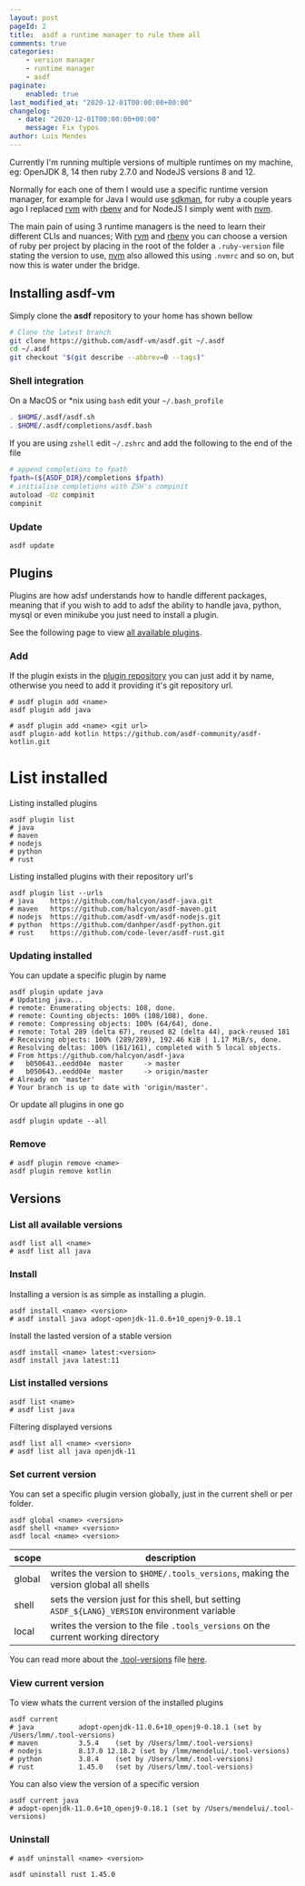 ```yaml
---
layout: post
pageId: 2
title:  asdf a runtime manager to rule them all
comments: true
categories:
    - version manager
    - runtime manager
    - asdf
paginate:
    enabled: true
last_modified_at: "2020-12-01T00:00:00+00:00"
changelog:
  - date: "2020-12-01T00:00:00+00:00"
    message: Fix typos
author: Luis Mendes    
---
```

[asdf]: https://github.com/asdf-vm/asdf
[asdf-plugins]: https://asdf-vm.com/#/plugins-all?id=plugin-list
[sdkman]: https://sdkman.io/
[nvm]: https://github.com/nvm-sh/nvm
[rvm]: https://rvm.io/
[rbenv]: https://github.com/rbenv/rbenv
[asdf-plugins]: https://github.com/asdf-vm/asdf-plugins
[tool-versions]: https://asdf-vm.com/#/core-configuration

Currently I'm running multiple versions of multiple runtimes on my machine, eg: OpenJDK 8, 14 then ruby 2.7.0 and NodeJS versions 8 and 12.

Normally for each one of them I would use a specific runtime version manager, for example for Java I would use [sdkman][sdkman], for ruby a couple years ago I replaced [rvm][rvm] with [rbenv][rbenv] and for NodeJS I simply went with [nvm][nvm].

The main pain of using 3 runtime managers is the need to learn their different CLIs and nuances; With [rvm][rvm] and [rbenv][rbenv] you can choose a version of ruby per project by placing in the root of the folder a `.ruby-version` file stating the version to use, [nvm][nvm] also allowed this using `.nvmrc` and so on, but now this is water under the bridge.

<!--more-->

## Installing asdf-vm

Simply clone the **asdf** repository to your home has shown bellow

```bash
# Clone the latest branch
git clone https://github.com/asdf-vm/asdf.git ~/.asdf
cd ~/.asdf
git checkout "$(git describe --abbrev=0 --tags)"
```

### Shell integration

On a MacOS or *nix using `bash` edit your `~/.bash_profile`

```bash
. $HOME/.asdf/asdf.sh
. $HOME/.asdf/completions/asdf.bash
```

If you are using `zshell` edit `~/.zshrc` and add the following to the end of the file

```bash
# append completions to fpath
fpath=(${ASDF_DIR}/completions $fpath)
# initialise completions with ZSH's compinit
autoload -Uz compinit
compinit
```

### Update

```
asdf update
```

## Plugins

Plugins are how adsf understands how to handle different packages, meaning that if you wish to add to adsf the ability to handle java, python, mysql or even minikube you just need to install a plugin.

See the following page to view [all available plugins][asdf-plugins].

### Add

If the plugin exists in the [plugin repository][asdf-plugins] you can just add it by name, otherwise you need to add it providing it's git repository url.

```
# asdf plugin add <name>
asdf plugin add java

# asdf plugin add <name> <git url>
asdf plugin-add kotlin https://github.com/asdf-community/asdf-kotlin.git
```

# List installed

Listing installed plugins

```
asdf plugin list
# java
# maven
# nodejs
# python
# rust
```

Listing installed plugins with their repository url's

```
asdf plugin list --urls
# java    https://github.com/halcyon/asdf-java.git
# maven   https://github.com/halcyon/asdf-maven.git
# nodejs  https://github.com/asdf-vm/asdf-nodejs.git
# python  https://github.com/danhper/asdf-python.git
# rust    https://github.com/code-lever/asdf-rust.git
```

### Updating installed

You can update a specific plugin by name

```
asdf plugin update java
# Updating java...
# remote: Enumerating objects: 108, done.
# remote: Counting objects: 100% (108/108), done.
# remote: Compressing objects: 100% (64/64), done.
# remote: Total 289 (delta 67), reused 82 (delta 44), pack-reused 181
# Receiving objects: 100% (289/289), 192.46 KiB | 1.17 MiB/s, done.
# Resolving deltas: 100% (161/161), completed with 5 local objects.
# From https://github.com/halcyon/asdf-java
#   b050643..eedd04e  master     -> master
#   b050643..eedd04e  master     -> origin/master
# Already on 'master'
# Your branch is up to date with 'origin/master'.
```

Or update all plugins in one go

```
asdf plugin update --all
```

### Remove

```
# asdf plugin remove <name>
asdf plugin remove kotlin
```

## Versions

### List all available versions

```
asdf list all <name>
# asdf list all java
```

### Install

Installing a version is as simple as installing a plugin.

```
asdf install <name> <version>
# asdf install java adopt-openjdk-11.0.6+10_openj9-0.18.1
```

Install the lasted version of a stable version

```
asdf install <name> latest:<version>
asdf install java latest:11
```

### List installed versions

```
asdf list <name>
# asdf list java
```

Filtering displayed versions

```
asdf list all <name> <version>
# asdf list all java openjdk-11
```

### Set current version

You can set a specific plugin version globally, just in the current shell or per folder.

```
asdf global <name> <version>
asdf shell <name> <version>
asdf local <name> <version>
```

| scope | description          |
|-------|----------------------|
| global| writes the version to `$HOME/.tools_versions`, making the version global all shells |
| shell | sets the version just for this shell, but setting `ASDF_${LANG}_VERSION` environment variable |
| local | writes the version to the file `.tools_versions` on the current working directory |

You can read more about the [.tool-versions][tool-versions] file [here][tool-versions].


### View current version

To view whats the current version of the installed plugins

```
asdf current
# java           adopt-openjdk-11.0.6+10_openj9-0.18.1 (set by /Users/lmm/.tool-versions)
# maven          3.5.4    (set by /Users/lmm/.tool-versions)
# nodejs         8.17.0 12.18.2 (set by /lmm/mendelui/.tool-versions)
# python         3.8.4    (set by /Users/lmm/.tool-versions)
# rust           1.45.0   (set by /Users/lmm/.tool-versions)
```

You can also view the version of a specific version

```
asdf current java
# adopt-openjdk-11.0.6+10_openj9-0.18.1 (set by /Users/mendelui/.tool-versions)
```

### Uninstall

```
# asdf uninstall <name> <version>

asdf uninstall rust 1.45.0
```

